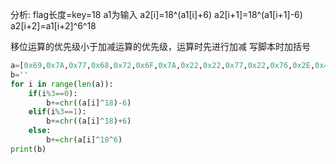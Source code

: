 分析:
flag长度=key=18
a1为输入
a2[i]=18^(a1[i]+6)
a2[i+1]=18^(a1[i+1]-6)
a2[i+2]=a1[i+2]^6^18


移位运算的优先级小于加减运算的优先级，运算时先进行加减
写脚本时加括号

```python
a=[0x69,0x7A,0x77,0x68,0x72,0x6F,0x7A,0x22,0x22,0x77,0x22,0x76,0x2E,0x4B,0x22,0x2E,0x4E,0x69]
b=''
for i in range(len(a)):
    if(i%3==0):
        b+=chr((a[i]^18)-6)
    elif(i%3==1):
        b+=chr((a[i]^18)+6)
    else:
        b+=chr(a[i]^18^6)
print(b)
```